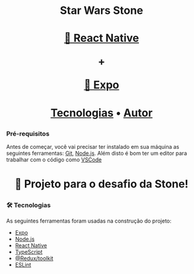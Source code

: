 <h1 align="center">Star Wars Stone</h1>

<h1 align="center">
    <a href="https://reactnative.dev/">🔗 React Native</a>
    <p>+</p>
    <a href="https://docs.expo.dev/">🔗 Expo</a>
</h1>

<h1>
    <p align="center">
        <a href="#tecnologias">Tecnologias</a> •  
        <a href="#autor">Autor</a>
    </p>
</h1>

### Pré-requisitos

Antes de começar, você vai precisar ter instalado em sua máquina as seguintes ferramentas:
[Git](https://git-scm.com), [Node.js](https://nodejs.org/en/). 
Além disto é bom ter um editor para trabalhar com o código como [VSCode](https://code.visualstudio.com/)



<h1 align="center" id="#objetivo">
    <p align="center">🚀 Projeto para o desafio da Stone!</p>
</h1>

### 🛠 Tecnologias

As seguintes ferramentas foram usadas na construção do projeto:

- [Expo](https://expo.io/)
- [Node.js](https://nodejs.org/en/)
- [React Native](https://reactnative.dev/)
- [TypeScript](https://www.typescriptlang.org/)
- [@Redux/toolkit](https://redux-toolkit.js.org/)
- [ESLint](https://eslint.org/)
